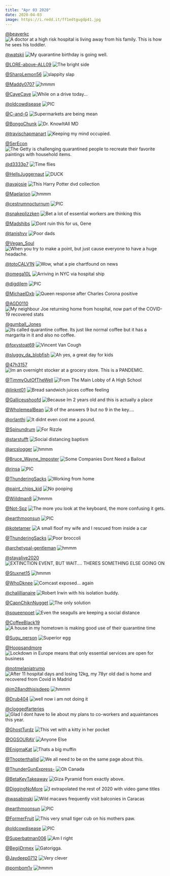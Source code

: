 ```yaml
---
title: "Apr 03 2020"
date: 2020-04-03
image: https://i.redd.it/ff1edtgugdp41.jpg
---
```


<a href="https://www.reddit.com/r/pics/comments/fqldp4/a_doctor_at_a_high_risk_hospital_is_living_away/">@beaverkc</a>
<img class="post-img" src="https://i.redd.it/nvjhqecodfp41.jpg" alt="A doctor at a high risk hospital is living away from his family. This is how he sees his toddler." title="A doctor at a high risk hospital is living away from his family. This is how he sees his toddler." />


<a href="https://www.reddit.com/r/funny/comments/fqthx9/my_quarantine_birthday_is_going_well/">@watskii</a>
<img class="post-img" src="https://i.redd.it/w0mp66lejhp41.jpg" alt="My quarantine birthday is going well." title="My quarantine birthday is going well." />


<a href="https://www.reddit.com/r/memes/comments/fquas5/the_bright_side/">@LORE-above-ALL09</a>
<img class="post-img" src="https://i.redd.it/mgj1xku3rhp41.jpg" alt="The bright side" title="The bright side" />


<a href="https://www.reddit.com/r/memes/comments/fs0gpy/slappity_slap/">@SharpLemon56</a>
<img class="post-img" src="https://i.redd.it/gm0sc5uzvvp41.jpg" alt="slappity slap" title="slappity slap" />


<a href="https://www.reddit.com/r/hmmm/comments/frn3v4/hmmm/">@Maddy0707</a>
<img class="post-img" src="https://i.redd.it/serf4up0vrp41.jpg" alt="hmmm" title="hmmm" />


<a href="https://www.reddit.com/r/funnysigns/comments/fqq71j/while_on_a_drive_today/">@CayeCaye</a>
<img class="post-img" src="https://i.redd.it/2wjzfri6ogp41.jpg" alt="While on a drive today..." title="While on a drive today..." />


<a href="https://www.reddit.com/r/nocontextpics/comments/frq5c4/pic/">@oldcowdisease</a>
<img class="post-img" src="https://i.redd.it/7vtai40a3tp41.jpg" alt="PIC" title="PIC" />


<a href="https://www.reddit.com/r/funnysigns/comments/fsvuju/supermarkets_are_being_mean/">@C-and-G</a>
<img class="post-img" src="https://i.redd.it/jlj27s2z36q41.jpg" alt="Supermarkets are being mean" title="Supermarkets are being mean" />


<a href="https://www.reddit.com/r/AdviceAnimals/comments/fsb48c/dr_knowitall_md/">@BongoChunk</a>
<img class="post-img" src="https://i.redd.it/21izhufwrzp41.jpg" alt="Dr. KnowItAll MD" title="Dr. KnowItAll MD" />


<a href="https://www.reddit.com/r/pics/comments/fsmikz/keeping_my_mind_occupied/">@travischapmanart</a>
<img class="post-img" src="https://i.redd.it/tst0qfpl03q41.jpg" alt="Keeping my mind occupied." title="Keeping my mind occupied." />


<a href="https://www.reddit.com/r/funny/comments/ftdalk/the_getty_is_challenging_quarantined_people_to/">@SerEcon</a>
<img class="post-img" src="https://i.redd.it/zed5cydz5bq41.png" alt="The Getty is challenging quarantined people to recreate their favorite paintings with household items." title="The Getty is challenging quarantined people to recreate their favorite paintings with household items." />


<a href="https://www.reddit.com/r/Eyebleach/comments/ft6tfx/time_flies/">@d3333p7</a>
<img class="post-img" src="https://i.redd.it/ckaj31zsc9q41.jpg" alt="Time flies" title="Time flies" />


<a href="https://www.reddit.com/r/nocontextpics/comments/fsz5vg/duck/">@HellsJuggernaut</a>
<img class="post-img" src="https://i.redd.it/vznycstnd7q41.jpg" alt="DUCK" title="DUCK" />


<a href="https://www.reddit.com/r/CrappyDesign/comments/fpw47t/this_harry_potter_dvd_collection/">@avajosie</a>
<img class="post-img" src="https://i.redd.it/zz9yj4lrl7p41.jpg" alt="This Harry Potter dvd collection" title="This Harry Potter dvd collection" />


<a href="https://www.reddit.com/r/hmmm/comments/ftiufv/hmmm/">@Maelarion</a>
<img class="post-img" src="https://i.imgur.com/bnzgbMx.jpg" alt="hmmm" title="hmmm" />


<a href="https://www.reddit.com/r/nocontextpics/comments/fsgwye/pic/">@cestrumnocturnum</a>
<img class="post-img" src="https://i.redd.it/py3nmj93k1q41.jpg" alt="PIC" title="PIC" />


<a href="https://www.reddit.com/r/AdviceAnimals/comments/fpzj97/bet_a_lot_of_essential_workers_are_thinking_this/">@snakeplizzken</a>
<img class="post-img" src="https://i.imgur.com/z9r3pZ9.jpg" alt="Bet a lot of essential workers are thinking this" title="Bet a lot of essential workers are thinking this" />


<a href="https://www.reddit.com/r/AdviceAnimals/comments/fr45xz/dont_ruin_this_for_us_gene/">@Madshibs</a>
<img class="post-img" src="https://i.redd.it/poscdniuelp41.jpg" alt="Dont ruin this for us, Gene" title="Dont ruin this for us, Gene" />


<a href="https://www.reddit.com/r/memes/comments/fqpf9w/poor_dads/">@tanishvv</a>
<img class="post-img" src="https://i.redd.it/g8u12cmuggp41.jpg" alt="Poor dads" title="Poor dads" />


<a href="https://www.reddit.com/r/CrappyDesign/comments/fqy4wj/when_you_try_to_make_a_point_but_just_cause/">@Vegan_Soul</a>
<img class="post-img" src="https://i.imgur.com/SzQK5OJ.jpg" alt="When you try to make a point, but just cause everyone to have a huge headache." title="When you try to make a point, but just cause everyone to have a huge headache." />


<a href="https://www.reddit.com/r/CrappyDesign/comments/fqp9qv/wow_what_a_pie_chartfound_on_news/">@totoCALV1N</a>
<img class="post-img" src="https://i.redd.it/8geqjgmefgp41.jpg" alt="Wow, what a pie chartfound on news" title="Wow, what a pie chartfound on news" />


<a href="https://www.reddit.com/r/pics/comments/frw0ah/arriving_in_nyc_via_hospital_ship/">@omega10L</a>
<img class="post-img" src="https://i.redd.it/9l2kfz03qup41.jpg" alt="Arriving in NYC via hospital ship" title="Arriving in NYC via hospital ship" />


<a href="https://www.reddit.com/r/nocontextpics/comments/fpvux1/pic/">@digdilem</a>
<img class="post-img" src="https://i.redd.it/quu479g7i7p41.jpg" alt="PIC" title="PIC" />


<a href="https://www.reddit.com/r/Funnypics/comments/fpykhr/queen_response_after_charles_corona_positive/">@MichaelDxb</a>
<img class="post-img" src="https://i.redd.it/blamzughe8p41.jpg" alt="Queen response after Charles Corona positive" title="Queen response after Charles Corona positive" />


<a href="https://www.reddit.com/r/pics/comments/fqrlj9/my_neighbour_joe_returning_home_from_hospital_now/">@AGD0110</a>
<img class="post-img" src="https://i.redd.it/kep6mesh1hp41.jpg" alt="My neighbour Joe returning home from hospital, now part of the COVID-19 recovered stats" title="My neighbour Joe returning home from hospital, now part of the COVID-19 recovered stats" />


<a href="https://www.reddit.com/r/funny/comments/ft2uzn/its_called_quarantine_coffee_its_just_like_normal/">@gumball_Jones</a>
<img class="post-img" src="https://i.redd.it/r69n69b7f8q41.jpg" alt="Its called quarantine coffee. Its just like normal coffee but it has a margarita in it and also no coffee." title="Its called quarantine coffee. Its just like normal coffee but it has a margarita in it and also no coffee." />


<a href="https://www.reddit.com/r/Funnypics/comments/ftsot5/vincent_van_cough/">@foxystoat69</a>
<img class="post-img" src="https://i.redd.it/xzmzbh62hgq41.png" alt="Vincent Van Cough" title="Vincent Van Cough" />


<a href="https://www.reddit.com/r/CrappyDesign/comments/frg8c0/ah_yes_a_great_day_for_kids/">@sluggy_da_blobfish</a>
<img class="post-img" src="https://i.redd.it/xgzwvwh2app41.jpg" alt="Ah yes, a great day for kids" title="Ah yes, a great day for kids" />


<a href="https://www.reddit.com/r/AdviceAnimals/comments/fsxg60/im_an_overnight_stocker_at_a_grocery_store_this/">@47h3157</a>
<img class="post-img" src="https://i.redd.it/r9rmz7ulq6q41.jpg" alt="Im an overnight stocker at a grocery store. This is a PANDEMIC." title="Im an overnight stocker at a grocery store. This is a PANDEMIC." />


<a href="https://www.reddit.com/r/CrappyDesign/comments/ft080p/from_the_main_lobby_of_a_high_school/">@TimmyOutOfTheWell</a>
<img class="post-img" src="https://i.imgur.com/1ugIgXo.jpg" alt="From The Main Lobby of A High School" title="From The Main Lobby of A High School" />


<a href="https://www.reddit.com/r/CrappyDesign/comments/ftli7t/bread_sandwich_juices_coffee_feeling/">@linknt01</a>
<img class="post-img" src="https://i.redd.it/w161ajv3feq41.jpg" alt="Bread sandwich juices coffee feeling" title="Bread sandwich juices coffee feeling" />


<a href="https://www.reddit.com/r/funnysigns/comments/fse7ak/because_im_2_years_old_and_this_is_actually_a/">@Galliceushoofd</a>
<img class="post-img" src="https://i.redd.it/6nc8frrzt0q41.png" alt="Because Im 2 years old and this is actually a place" title="Because Im 2 years old and this is actually a place" />


<a href="https://www.reddit.com/r/CrappyDesign/comments/frqdm9/8_of_the_answers_9_but_no_9_in_the_key/">@WholemealBean</a>
<img class="post-img" src="https://i.redd.it/b4ow9cqz5tp41.jpg" alt="8 of the answers  9 but no 9 in the key...." title="8 of the answers  9 but no 9 in the key...." />


<a href="https://www.reddit.com/r/funnysigns/comments/fqhaqi/it_didnt_even_cost_me_a_pound/">@orlanthi</a>
<img class="post-img" src="https://i.redd.it/saycewsi0ep41.jpg" alt="It didnt even cost me a pound." title="It didnt even cost me a pound." />


<a href="https://www.reddit.com/r/funnysigns/comments/fs3ijd/for_rizzle/">@Spinundrum</a>
<img class="post-img" src="https://i.redd.it/aiafb1csswp41.jpg" alt="For Rizzle" title="For Rizzle" />


<a href="https://www.reddit.com/r/pics/comments/ft5y20/social_distancing_baptism/">@starstufft</a>
<img class="post-img" src="https://i.redd.it/ft9vev8p49q41.jpg" alt="Social distancing baptism" title="Social distancing baptism" />


<a href="https://www.reddit.com/r/hmmm/comments/fsg6fo/hmmm/">@arcslogger</a>
<img class="post-img" src="https://i.redd.it/w3kwdz3ad1q41.jpg" alt="hmmm" title="hmmm" />


<a href="https://www.reddit.com/r/AdviceAnimals/comments/ft9ydl/some_companies_dont_need_a_bailout/">@Bruce_Wayne_Imposter</a>
<img class="post-img" src="https://i.imgur.com/ecXwFuX.png" alt="Some Companies Dont Need a Bailout" title="Some Companies Dont Need a Bailout" />


<a href="https://www.reddit.com/r/nocontextpics/comments/fr98xm/pic/">@rinsa</a>
<img class="post-img" src="https://i.redd.it/jfhgh7t89np41.jpg" alt="PIC" title="PIC" />


<a href="https://www.reddit.com/r/memes/comments/fqg37h/working_from_home/">@ThunderingSacks</a>
<img class="post-img" src="https://i.redd.it/ff1edtgugdp41.jpg" alt="Working from home" title="Working from home" />


<a href="https://www.reddit.com/r/funnysigns/comments/fr6brd/no_pooping/">@paint_chips_kid</a>
<img class="post-img" src="https://i.redd.it/dlx2gl10cmp41.jpg" alt="No pooping" title="No pooping" />


<a href="https://www.reddit.com/r/hmmm/comments/fqrdvr/hmmm/">@Wiildman8</a>
<img class="post-img" src="https://i.redd.it/vmfsf78kzgp41.jpg" alt="hmmm" title="hmmm" />


<a href="https://www.reddit.com/r/CrappyDesign/comments/fr58gv/the_more_you_look_at_the_keyboard_the_more/">@Not-Spz</a>
<img class="post-img" src="https://i.redd.it/u5fq9728wlp41.jpg" alt="The more you look at the keyboard, the more confusing it gets." title="The more you look at the keyboard, the more confusing it gets." />


<a href="https://www.reddit.com/r/nocontextpics/comments/fqhbsk/pic/">@earthmoonsun</a>
<img class="post-img" src="https://i.redd.it/fpd3rz8x0ep41.jpg" alt="PIC" title="PIC" />


<a href="https://www.reddit.com/r/Eyebleach/comments/fqir7b/a_small_floof_my_wife_and_i_rescued_from_inside_a/">@kotetamer</a>
<img class="post-img" src="https://i.redd.it/7twa68kjjep41.jpg" alt="A small floof my wife and I rescued from inside a car" title="A small floof my wife and I rescued from inside a car" />


<a href="https://www.reddit.com/r/memes/comments/fsmvs8/poor_broccoli/">@ThunderingSacks</a>
<img class="post-img" src="https://i.redd.it/xsodm4c243q41.jpg" alt="Poor broccoli" title="Poor broccoli" />


<a href="https://www.reddit.com/r/hmmm/comments/fs7i2i/hmmm/">@archetypal-gentleman</a>
<img class="post-img" src="https://i.redd.it/6pfsolg77yp41.jpg" alt="hmmm" title="hmmm" />


<a href="https://www.reddit.com/r/Funnypics/comments/fs10xb/extinction_event_but_wait_theres_something_else/">@stayalive2020</a>
<img class="post-img" src="https://i.redd.it/gi274dvj1wp41.jpg" alt="EXTINCTION EVENT, BUT WAIT.... THERES SOMETHING ELSE GOING ON" title="EXTINCTION EVENT, BUT WAIT.... THERES SOMETHING ELSE GOING ON" />


<a href="https://www.reddit.com/r/hmmm/comments/ft6s4a/hmmm/">@Stuxnet15</a>
<img class="post-img" src="https://i.redd.it/tw05ttzfc9q41.jpg" alt="hmmm" title="hmmm" />


<a href="https://www.reddit.com/r/AdviceAnimals/comments/frbnqq/comcast_exposed_again/">@WhoDknee</a>
<img class="post-img" src="https://i.imgflip.com/3ujrkc.jpg" alt="Comcast exposed... again" title="Comcast exposed... again" />


<a href="https://www.reddit.com/r/pics/comments/fsei0g/robert_irwin_with_his_isolation_buddy/">@chalillianaire</a>
<img class="post-img" src="https://i.redd.it/vk9tybw3x0q41.jpg" alt="Robert Irwin with his isolation buddy." title="Robert Irwin with his isolation buddy." />


<a href="https://www.reddit.com/r/memes/comments/frq2kh/the_only_solution/">@CapnChiknNugget</a>
<img class="post-img" src="https://i.redd.it/ylmr1ldb2tp41.jpg" alt="The only solution" title="The only solution" />


<a href="https://www.reddit.com/r/Funnypics/comments/fqjvku/even_the_seagulls_are_keeping_a_social_distance/">@squeenpoet</a>
<img class="post-img" src="https://i.redd.it/mxmfuahdxep41.jpg" alt="Even the seagulls are keeping a social distance" title="Even the seagulls are keeping a social distance" />


<a href="https://www.reddit.com/r/funny/comments/frwge6/a_house_in_my_hometown_is_making_good_use_of/">@CoffeeBlack19</a>
<img class="post-img" src="https://i.redd.it/5iub93j9uup41.jpg" alt="A house in my hometown is making good use of their quarantine time" title="A house in my hometown is making good use of their quarantine time" />


<a href="https://www.reddit.com/r/Funnypics/comments/ft4uib/superior_egg/">@Sugu_person</a>
<img class="post-img" src="https://i.redd.it/tcdnpxulu8q41.jpg" alt="Superior egg" title="Superior egg" />


<a href="https://www.reddit.com/r/Funnypics/comments/fqiegy/lockdown_in_europe_means_that_only_essential/">@Hoopsandmore</a>
<img class="post-img" src="https://i.redd.it/ydggdzaf1dp41.jpg" alt="Lockdown in Europe means that only essential services are open for business" title="Lockdown in Europe means that only essential services are open for business" />


<a href="https://www.reddit.com/r/pics/comments/fqwind/after_11_hospital_days_and_losing_12kg_my_78yr/">@notmelaniatrump</a>
<img class="post-img" src="https://i.redd.it/lal8n9oeeip41.jpg" alt="After 11 hospital days and losing 12kg, my 78yr old dad is home and recovered from Covid in Madrid" title="After 11 hospital days and losing 12kg, my 78yr old dad is home and recovered from Covid in Madrid" />


<a href="https://www.reddit.com/r/hmmm/comments/fpu3e6/hmmm/">@im28andthisisdeep</a>
<img class="post-img" src="https://i.redd.it/k8ir2r3xq6p41.jpg" alt="hmmm" title="hmmm" />


<a href="https://www.reddit.com/r/memes/comments/frmkix/well_now_i_am_not_doing_it/">@Drub404</a>
<img class="post-img" src="https://i.redd.it/89mep1u1mrp41.jpg" alt="well now i am not doing it" title="well now i am not doing it" />


<a href="https://www.reddit.com/r/AdviceAnimals/comments/frqoyg/glad_i_dont_have_to_lie_about_my_plans_to/">@cloggedfarteries</a>
<img class="post-img" src="https://i.redd.it/tfzvc0lm9tp41.jpg" alt="Glad I dont have to lie about my plans to co-workers and aquaintances this year." title="Glad I dont have to lie about my plans to co-workers and aquaintances this year." />


<a href="https://www.reddit.com/r/Eyebleach/comments/fqr3zo/this_vet_with_a_kitty_in_her_pocket/">@GhostTurdz</a>
<img class="post-img" src="https://i.redd.it/2agn70nzwgp41.jpg" alt="This vet with a kitty in her pocket" title="This vet with a kitty in her pocket" />


<a href="https://www.reddit.com/r/memes/comments/ftn6o1/anyone_else/">@OGSOURAV</a>
<img class="post-img" src="https://i.redd.it/d2ixcp85zeq41.jpg" alt="Anyone Else" title="Anyone Else" />


<a href="https://www.reddit.com/r/funnysigns/comments/fpxwwo/thats_a_big_muffin/">@EnigmaKat</a>
<img class="post-img" src="https://i.redd.it/55kraqjd78p41.jpg" alt="Thats a big muffin" title="Thats a big muffin" />


<a href="https://www.reddit.com/r/AdviceAnimals/comments/fs3mug/we_all_need_to_be_on_the_same_page_about_this/">@Thopterthallid</a>
<img class="post-img" src="https://i.imgur.com/cNz39Ln.jpg" alt="We all need to be on the same page about this." title="We all need to be on the same page about this." />


<a href="https://www.reddit.com/r/funny/comments/fr68h2/oh_canada/">@ThunderGunExpress-</a>
<img class="post-img" src="https://i.redd.it/kn5wxe0tamp41.jpg" alt="Oh Canada" title="Oh Canada" />


<a href="https://www.reddit.com/r/pics/comments/fr9bw1/giza_pyramid_from_exactly_above/">@BetaKeyTakeaway</a>
<img class="post-img" src="https://i.imgur.com/bZWCVbS.jpg" alt="Giza Pyramid from exactly above." title="Giza Pyramid from exactly above." />


<a href="https://www.reddit.com/r/funny/comments/fqovgb/i_extrapolated_the_rest_of_2020_with_video_game/">@DiggingNoMore</a>
<img class="post-img" src="https://i.redd.it/pkfydjvkbgp41.png" alt="I extrapolated the rest of 2020 with video game titles" title="I extrapolated the rest of 2020 with video game titles" />


<a href="https://www.reddit.com/r/Eyebleach/comments/fr5s2m/wild_macaws_frequently_visit_balconies_in_caracas/">@wasabinski</a>
<img class="post-img" src="https://i.redd.it/2hjwve494mp41.jpg" alt="Wild macaws frequently visit balconies in Caracas" title="Wild macaws frequently visit balconies in Caracas" />


<a href="https://www.reddit.com/r/nocontextpics/comments/ftk1g9/pic/">@earthmoonsun</a>
<img class="post-img" src="https://i.redd.it/xzn59e5otdq41.png" alt="PIC" title="PIC" />


<a href="https://www.reddit.com/r/Eyebleach/comments/fsln8b/this_very_small_tiger_cub_on_his_mothers_paw/">@FormerFruit</a>
<img class="post-img" src="https://i.redd.it/n8k0rzs6s2q41.jpg" alt="This very small tiger cub on his mothers paw." title="This very small tiger cub on his mothers paw." />


<a href="https://www.reddit.com/r/nocontextpics/comments/fquzsd/pic/">@oldcowdisease</a>
<img class="post-img" src="https://i.redd.it/f4ibmv56yhp41.jpg" alt="PIC" title="PIC" />


<a href="https://www.reddit.com/r/Funnypics/comments/fsp0bg/am_i_right/">@Superbatman006</a>
<img class="post-img" src="https://i.redd.it/y96bke0dq3q41.jpg" alt="Am I right" title="Am I right" />


<a href="https://www.reddit.com/r/Funnypics/comments/fr2rap/gatorigga/">@BegiiDrmex</a>
<img class="post-img" src="https://i.redd.it/jd9wdrl2qkp41.jpg" alt="Gatorigga." title="Gatorigga." />


<a href="https://www.reddit.com/r/funnysigns/comments/frp7z1/very_clever/">@Jaydeep0712</a>
<img class="post-img" src="https://i.redd.it/8sxw6vklbsp41.jpg" alt="Very clever" title="Very clever" />


<a href="https://www.reddit.com/r/hmmm/comments/fr3zo6/hmmm/">@pombom1v</a>
<img class="post-img" src="https://i.redd.it/9jhhf1itblp41.jpg" alt="hmmm" title="hmmm" />



